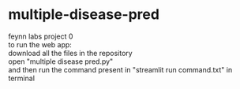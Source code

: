 # multiple-disease-pred
feynn labs project 0<br>
to run the web app:<br>
download all the files in the repository<br>
open "multiple disease pred.py"<br>
and then run the command present in "streamlit run command.txt" in terminal
